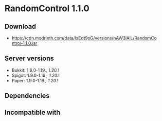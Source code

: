 # RandomControl 1.1.0

## Download
- https://cdn.modrinth.com/data/IxEdt9oG/versions/nAW3IAlL/RandomControl-1.1.0.jar

## Server versions
- Bukkit: 1.9.0-1.19.*, 1.20.*!
- Spigot: 1.9.0-1.19.*, 1.20.*!
- Paper: 1.9.0-1.19.*, 1.20.*!

## Dependencies

## Incompatible with